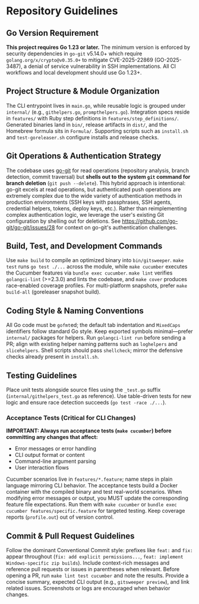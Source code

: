 # Repository Guidelines

## Go Version Requirement
**This project requires Go 1.23 or later.** The minimum version is enforced by security dependencies in `go-git` v5.14.0+ which require `golang.org/x/crypto@v0.35.0+` to mitigate CVE-2025-22869 (GO-2025-3487), a denial of service vulnerability in SSH implementations. All CI workflows and local development should use Go 1.23+.

## Project Structure & Module Organization
The CLI entrypoint lives in `main.go`, while reusable logic is grouped under `internal/` (e.g., `githelpers.go`, `prompthelpers.go`). Integration specs reside in `features/` with Ruby step definitions in `features/step_definitions/`. Generated binaries land in `bin/`, release artifacts in `dist/`, and the Homebrew formula sits in `Formula/`. Supporting scripts such as `install.sh` and `test-goreleaser.sh` configure installs and release checks.

## Git Operations & Authentication Strategy
The codebase uses [go-git](https://github.com/go-git/go-git) for read operations (repository analysis, branch detection, commit traversal) but **shells out to the system `git` command for branch deletion** (`git push --delete`). This hybrid approach is intentional: go-git excels at read operations, but authenticated push operations are extremely complex due to the wide variety of authentication methods in production environments (SSH keys with passphrases, SSH agents, credential helpers, tokens, deploy keys, etc.). Rather than reimplementing complex authentication logic, we leverage the user's existing Git configuration by shelling out for deletions. See https://github.com/go-git/go-git/issues/28 for context on go-git's authentication challenges.

## Build, Test, and Development Commands
Use `make build` to compile an optimized binary into `bin/gitsweeper`. `make test` runs `go test ./...` across the module, while `make cucumber` executes the Cucumber features via `bundle exec cucumber`. `make lint` verifies `golangci-lint` (>=2.3.0) and lints the codebase, and `make cover` produces race-enabled coverage profiles. For multi-platform snapshots, prefer `make build-all` (goreleaser snapshot build).

## Coding Style & Naming Conventions
All Go code must be `gofmt`ed; the default tab indentation and `MixedCaps` identifiers follow standard Go style. Keep exported symbols minimal—prefer `internal/` packages for helpers. Run `golangci-lint run` before sending a PR; align with existing helper naming patterns such as `loghelpers` and `slicehelpers`. Shell scripts should pass `shellcheck`; mirror the defensive checks already present in `install.sh`.

## Testing Guidelines
Place unit tests alongside source files using the `_test.go` suffix (`internal/githelpers_test.go` as reference). Use table-driven tests for new logic and ensure race detection succeeds (`go test -race ./...`).

### Acceptance Tests (Critical for CLI Changes)
**IMPORTANT: Always run acceptance tests (`make cucumber`) before committing any changes that affect:**
- Error messages or error handling
- CLI output format or content
- Command-line argument parsing
- User interaction flows

Cucumber scenarios live in `features/*.feature`; name steps in plain language mirroring CLI behavior. The acceptance tests build a Docker container with the compiled binary and test real-world scenarios. When modifying error messages or output, you MUST update the corresponding feature file expectations. Run them with `make cucumber` or `bundle exec cucumber features/specific.feature` for targeted testing. Keep coverage reports (`profile.out`) out of version control.

## Commit & Pull Request Guidelines
Follow the dominant Conventional Commit style: prefixes like `feat:` and `fix:` appear throughout (`fix: add explicit permissions...`, `feat: implement Windows-specific zip builds`). Include context-rich messages and reference pull requests or issues in parentheses when relevant. Before opening a PR, run `make lint test cucumber` and note the results. Provide a concise summary, expected CLI output (e.g., `gitsweeper preview`), and link related issues. Screenshots or logs are encouraged when behavior changes.
